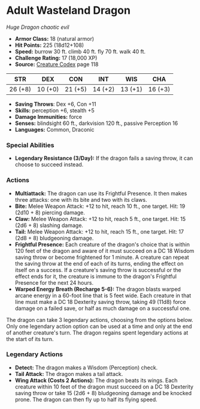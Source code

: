 # Adult Wasteland Dragon

*Huge* *Dragon* *chaotic evil*

- **Armor Class:** 18 (natural armor)
- **Hit Points:** 225 (18d12+108)
- **Speed:** burrow 30 ft. climb 40 ft. fly 70 ft. walk 40 ft.
- **Challenge Rating:** 17 (18,000 XP)
- **Source:** [Creature Codex](https://koboldpress.com/kpstore/product/creature-codex-for-5th-edition-dnd) page 118

| STR | DEX | CON | INT | WIS | CHA |
| --- | --- | --- | --- | --- | --- |
| 26 (+8) | 10 (+0) | 21 (+5) | 14 (+2) | 13 (+1) | 16 (+3) |

- **Saving Throws**: Dex +6, Con +11
- **Skills:** perception +6, stealth +5
- **Damage Immunities:** force
- **Senses:** blindsight 60 ft., darkvision 120 ft., passive Perception 16
- **Languages:** Common, Draconic
### Special Abilities
- **Legendary Resistance (3/Day):** If the dragon fails a saving throw, it can choose to succeed instead.
### Actions
- **Multiattack:** The dragon can use its Frightful Presence. It then makes three attacks: one with its bite and two with its claws.
- **Bite:** Melee Weapon Attack: +12 to hit, reach 10 ft., one target. Hit: 19 (2d10 + 8) piercing damage.
- **Claw:** Melee Weapon Attack: +12 to hit, reach 5 ft., one target. Hit: 15 (2d6 + 8) slashing damage.
- **Tail:** Melee Weapon Attack: +12 to hit, reach 15 ft., one target. Hit: 17 (2d8 + 8) bludgeoning damage.
- **Frightful Presence:** Each creature of the dragon's choice that is within 120 feet of the dragon and aware of it must succeed on a DC 18 Wisdom saving throw or become frightened for 1 minute. A creature can repeat the saving throw at the end of each of its turns, ending the effect on itself on a success. If a creature's saving throw is successful or the effect ends for it, the creature is immune to the dragon's Frightful Presence for the next 24 hours.
- **Warped Energy Breath (Recharge 5-6):** The dragon blasts warped arcane energy in a 60-foot line that is 5 feet wide. Each creature in that line must make a DC 18 Dexterity saving throw, taking 49 (11d8) force damage on a failed save, or half as much damage on a successful one.

The dragon can take 3 legendary actions, choosing from the options below. Only one legendary action option can be used at a time and only at the end of another creature's turn. The dragon regains spent legendary actions at the start of its turn.
### Legendary Actions
- **Detect:** The dragon makes a Wisdom (Perception) check.
- **Tail Attack:** The dragon makes a tail attack.
- **Wing Attack (Costs 2 Actions):** The dragon beats its wings. Each creature within 10 feet of the dragon must succeed on a DC 18 Dexterity saving throw or take 15 (2d6 + 8) bludgeoning damage and be knocked prone. The dragon can then fly up to half its flying speed.
